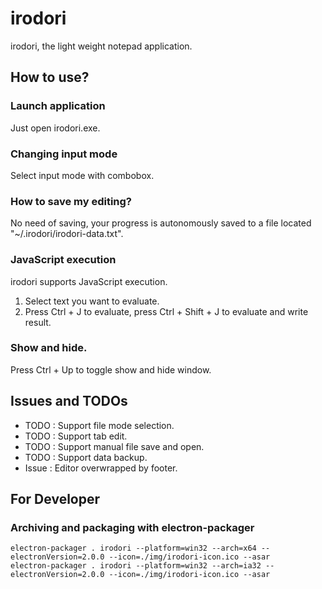 
# irodori

irodori, the light weight notepad application.

## How to use?

### Launch application

Just open irodori.exe.

### Changing input mode

Select input mode with combobox.

### How to save my editing?

No need of saving, your progress is autonomously saved
to a file located "~/.irodori/irodori-data.txt".

### JavaScript execution

irodori supports JavaScript execution.

1. Select text you want to evaluate.
2. Press Ctrl + J to evaluate, 
   press Ctrl + Shift + J to evaluate and write result.

### Show and hide.

Press Ctrl + Up to toggle show and hide window.

## Issues and TODOs

* TODO : Support file mode selection.
* TODO : Support tab edit.
* TODO : Support manual file save and open.
* TODO : Support data backup.
* Issue : Editor overwrapped by footer.

## For Developer 

### Archiving and packaging with electron-packager
```
electron-packager . irodori --platform=win32 --arch=x64 --electronVersion=2.0.0 --icon=./img/irodori-icon.ico --asar
electron-packager . irodori --platform=win32 --arch=ia32 --electronVersion=2.0.0 --icon=./img/irodori-icon.ico --asar
```

